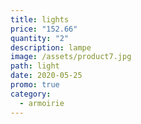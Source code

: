 ```yaml
---
title: lights
price: "152.66"
quantity: "2"
description: lampe
image: /assets/product7.jpg
path: light
date: 2020-05-25
promo: true
category:
  - armoirie
---
```

